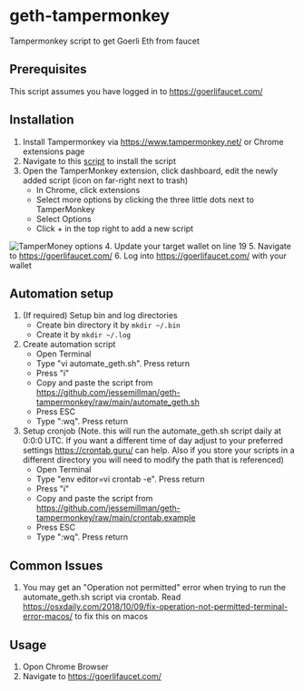 # geth-tampermonkey
Tampermonkey script to get Goerli Eth from faucet

## Prerequisites
This script assumes you have logged in to https://goerlifaucet.com/ 

## Installation

1. Install Tampermonkey via https://www.tampermonkey.net/ or Chrome extensions page
2. Navigate to this [script](/goerli-faucet.user.js) to install the script
3. Open the TamperMonkey extension, click dashboard, edit the newly added script (icon on far-right next to trash)
   - In Chrome, click extensions
   - Select more options by clicking the three little dots next to TamperMonkey
   - Select Options
   - Click + in the top right to add a new script

  ![TamperMoney options](/tempermonkey_options.png)
4. Update your target wallet on line 19
5. Navigate to https://goerlifaucet.com/ 
6. Log into https://goerlifaucet.com/ with your wallet


## Automation setup
1. (If required) Setup bin and log directories
   - Create bin directory it by ```mkdir ~/.bin```
   - Create it by ```mkdir ~/.log```
2. Create automation script
   - Open Terminal
   - Type "vi automate_geth.sh". Press return
   - Press "i"
   - Copy and paste the script from https://github.com/jessemillman/geth-tampermonkey/raw/main/automate_geth.sh
   - Press ESC
   - Type ":wq". Press return
2. Setup cronjob (Note. this will run the automate_geth.sh script daily at 0:0:0 UTC. If you want a different time of day adjust to your preferred settings https://crontab.guru/ can help. Also if you store your scripts in a different directory you will need to modify the path that is referenced)
   - Open Terminal
   - Type "env editor=vi crontab -e". Press return
   - Press "i"
   - Copy and paste the script from https://github.com/jessemillman/geth-tampermonkey/raw/main/crontab.example
   - Press ESC
   - Type ":wq". Press return

## Common Issues
1. You may get an "Operation not permitted" error when trying to run the automate_geth.sh script via crontab. Read https://osxdaily.com/2018/10/09/fix-operation-not-permitted-terminal-error-macos/ to fix this on macos


## Usage
1. Opon Chrome Browser
2. Navigate to https://goerlifaucet.com/ 
